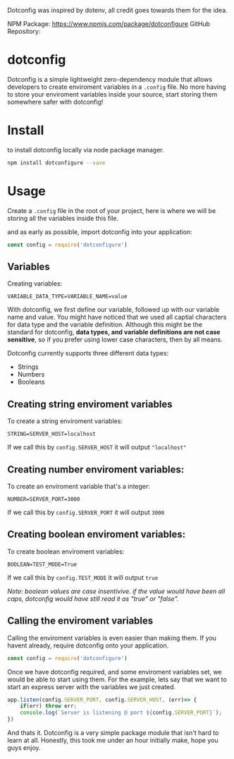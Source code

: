 Dotconfig was inspired by dotenv, all credit goes towards them for the idea.

NPM Package: https://www.npmjs.com/package/dotconfigure
GitHub Repository: 

# dotconfig 

Dotconfig is a simple lightweight zero-dependency module that allows developers to create enviroment variables in a ``.config`` file. No more having to store your enviroment variables inside your source, start storing them somewhere safer with dotconfig!

# Install

to install dotconfig locally via node package manager.

```bash
npm install dotconfigure --save
```

# Usage

Create a `.config` file in the root of your project, here is where we will be storing all the variables inside this file. 

and as early as possible, import dotconfig into your application:
```javascript
const config = require('dotconfigure')
```

## Variables

Creating variables:
```dosini
VARIABLE_DATA_TYPE=VARIABLE_NAME=value
```
With dotconfig, we first define our variable, followed up with our variable name and value. You might have noticed that we used all captial characters for data type and the variable definition. Although this might be the standard for dotconfig, **data types, and variable definitions are not case sensitive**, so if you prefer using lower case characters, then by all means.

Dotconfig currently supports three different data types:
- Strings
- Numbers
- Booleans

## Creating string enviroment variables

To create a string enviroment variables:
```dosini
STRING=SERVER_HOST=localhost
```
If we call this by ``config.SERVER_HOST`` it will output ``"localhost"``

## Creating number enviroment variables:

To create an enviroment variable that's a integer:
```dosini
NUMBER=SERVER_PORT=3000
```
If we call this by ``config.SERVER_PORT`` it will output ``3000``

## Creating boolean enviroment variables:

To create boolean enviroment variables:
```dosini
BOOLEAN=TEST_MODE=True
```
If we call this by ``config.TEST_MODE`` it will output ``true``

*Note: boolean values are case insentivive. if the value would have been all caps, dotconfig would have still read it as "true" or "false".*

## Calling the enviroment variables

Calling the enviroment variables is even easier than making them. If you havent already, require dotconfig onto your application.
```javascript
const config = require('dotconfigure')
```
Once we have dotconfig required, and some enviroment variables set, we would be able to start using them. For the example, lets say that we want to start an express server with the variables we just created. 
```javascript
app.listen(config.SERVER_PORT, config.SERVER_HOST, (err)=> {
    if(err) throw err;
    console.log(`Server is listening @ port ${config.SERVER_PORT}`);
})
```
And thats it. Dotconfig is a very simple package module that isn't hard to learn at all. Honestly, this took me under an hour initially make, hope you guys enjoy.
